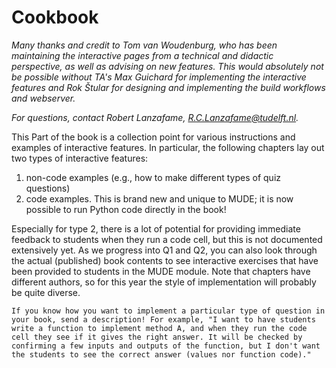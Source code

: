 # Cookbook

_Many thanks and credit to Tom van Woudenburg, who has been maintaining the interactive pages from a technical and didactic perspective, as well as advising on new features. This would absolutely not be possible without TA's Max Guichard for implementing the interactive features and Rok Štular for designing and implementing the build workflows and webserver._

_For questions, contact Robert Lanzafame, R.C.Lanzafame@tudelft.nl._

This Part of the book is a collection point for various instructions and examples of interactive features. In particular, the following chapters lay out two types of interactive features:
1. non-code examples (e.g., how to make different types of quiz questions)
2. code examples. This is brand new and unique to MUDE; it is now possible to run Python code directly in the book!

Especially for type 2, there is a lot of potential for providing immediate feedback to students when they run a code cell, but this is not documented extensively yet. As we progress into Q1 and Q2, you can also look through the actual (published) book contents to see interactive exercises that have been provided to students in the MUDE module. Note that chapters have different authors, so for this year the style of implementation will probably be quite diverse.

```{admonition} Are you developing educational content?
If you know how you want to implement a particular type of question in your book, send a description! For example, "I want to have students write a function to implement method A, and when they run the code cell they see if it gives the right answer. It will be checked by confirming a few inputs and outputs of the function, but I don't want the students to see the correct answer (values nor function code)."
```